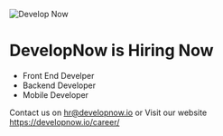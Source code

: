 ![Develop Now](https://developnow.io/wp-content/uploads/2022/05/cropped-Developnow-Logo-1.png)

# DevelopNow is Hiring Now

- Front End Develper 
- Backend Developer 
- Mobile Developer

Contact us on hr@developnow.io or
Visit our website https://developnow.io/career/

